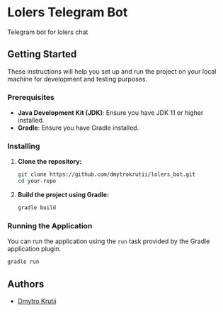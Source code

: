 # Lolers Telegram Bot

Telegram bot for lolers chat

## Getting Started

These instructions will help you set up and run the project on your local machine for development and testing purposes.

### Prerequisites

- **Java Development Kit (JDK)**: Ensure you have JDK 11 or higher installed.
- **Gradle**: Ensure you have Gradle installed.

### Installing

1. **Clone the repository:**

   ```sh
   git clone https://github.com/dmytrokrutii/lolers_bot.git
   cd your-repo
   ```

2. **Build the project using Gradle:**

   ```sh
   gradle build
   ```

### Running the Application

You can run the application using the `run` task provided by the Gradle application plugin.

```sh
gradle run
```

## Authors
- [Dmytro Krutii](https://github.com/dmytrokrutii)

